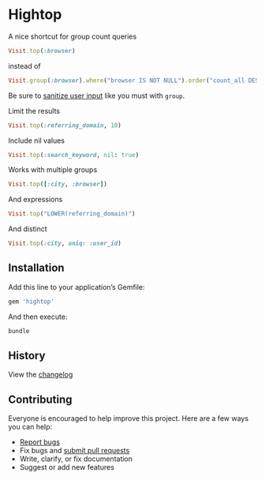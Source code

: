 # Hightop

A nice shortcut for group count queries

```ruby
Visit.top(:browser)
```

instead of

```ruby
Visit.group(:browser).where("browser IS NOT NULL").order("count_all DESC, browser").count
```

Be sure to [sanitize user input](http://rails-sqli.org/) like you must with `group`.

Limit the results

```ruby
Visit.top(:referring_domain, 10)
```

Include nil values

```ruby
Visit.top(:search_keyword, nil: true)
```

Works with multiple groups

```ruby
Visit.top([:city, :browser])
```

And expressions

```ruby
Visit.top("LOWER(referring_domain)")
```

And distinct

```ruby
Visit.top(:city, uniq: :user_id)
```

## Installation

Add this line to your application’s Gemfile:

```ruby
gem 'hightop'
```

And then execute:

```sh
bundle
```

## History

View the [changelog](https://github.com/ankane/hightop/blob/master/CHANGELOG.md)

## Contributing

Everyone is encouraged to help improve this project. Here are a few ways you can help:

- [Report bugs](https://github.com/ankane/hightop/issues)
- Fix bugs and [submit pull requests](https://github.com/ankane/hightop/pulls)
- Write, clarify, or fix documentation
- Suggest or add new features
